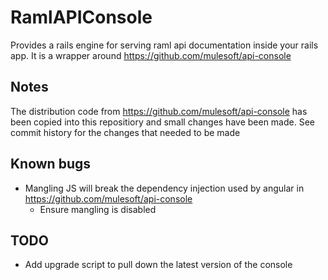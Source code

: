 # RamlAPIConsole

Provides a rails engine for serving raml api documentation inside your rails app. It is a wrapper around https://github.com/mulesoft/api-console

## Notes
The distribution code from https://github.com/mulesoft/api-console has been copied into this repositiory and small changes have been made. See commit history for the changes that needed to be made

## Known bugs
- Mangling JS will break the dependency injection used by angular in https://github.com/mulesoft/api-console
  - Ensure mangling is disabled

## TODO
 - Add upgrade script to pull down the latest version of the console

